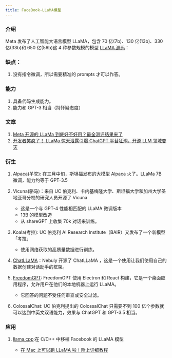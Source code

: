 ```yaml
---
title: FaceBook-LLaMA模型
---
```


### 介绍

Meta 发布了人工智能大语言模型 LLaMA，包含 70 亿(7b)、130 亿(13b)、330 亿(33b)和 650 亿(56b)这 4 种参数规模的模型
[LLaMA 源码](https://github.com/facebookresearch/llama)：<Badge github="https://github.com/facebookresearch/llama" />

### 缺点：

1. 没有指令微调，所以需要精准的 prompts 才可以作答。

### 能力

1. 具备代码生成能力。
2. 能力和 GPT-3 相当（持怀疑态度）

### 文章

1. [Meta 开源的 LLaMa 到底好不好用？最全测评结果来了](https://mp.weixin.qq.com/s/k4mYf7ZwHWhi7dWb7gEjcQ)
2. [开发者笑疯了！ LLaMa 惊天泄露引爆 ChatGPT 平替狂潮，开源 LLM 领域变天](https://mp.weixin.qq.com/s/kjzRzoUenP0NYa1A9lS7Aw)

### 衍生

1. Alpaca(羊驼): 在三月中旬，斯坦福发布的大模型 Alpaca 火了。LLaMa 7B 微调，能力约等于 GPT-3.5
2. Vicuna(骆马)：来自 UC 伯克利、卡内基梅隆大学、斯坦福大学和加州大学圣地亚哥分校的研究人员开源了 Vicuna
   - 这是一个与 GPT-4 性能相匹配的 LLaMA 微调版本
   - 13B 的模型改造
   - 从 shareGPT 上收集 70k 对话来训练。
3. Koala(考拉): UC 伯克利 AI Research Institute（BAIR）又发布了一个新模型「考拉」
   - 使用网络获取的高质量数据进行训练。
4. [ChatLLaMA](https://github.com/nebuly-ai/nebullvm)：Nebuly 开源了 ChatLLaMA ，这是一个使用让我们使用自己的数据创建对话助手的框架。

5. [FreedomGPT](https://freedomgpt.com/): FreedomGPT 使用 Electron 和 React 构建，它是一个桌面应用程序，允许用户在他们的本地机器上运行 LLaMA。<Badge github="https://freedomgpt.com/" />
   - 它回答的问题不受任何审查或安全过滤。
6. ColossalChat: UC 伯克利提出的 ColossalChat 只需要不到 100 亿个参数就可以达到中英文双语能力，效果与 ChatGPT 和 GPT-3.5 相当。

### 应用

1. [llama.cpp](https://github.com/ggerganov/llama.cpp):在 C/C++ 中移植 Facebook 的 LLaMA 模型
   <Badge github="https://github.com/ggerganov/llama.cpp" />
   - [在 Mac 上可以跑 LLaMA 啦！附上详细教程](https://mp.weixin.qq.com/s/W0WadNpw8yBFCZKF7iKsQA)
